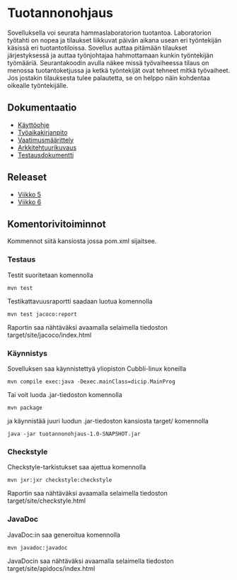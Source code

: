 # Tuotannonohjaus

Sovelluksella voi seurata hammaslaboratorion tuotantoa. Laboratorion työtahti on nopea ja tilaukset liikkuvat päivän aikana usean eri työntekijän käsissä eri tuotantotiloissa. Sovellus auttaa pitämään tilaukset järjestyksessä ja auttaa työnjohtajaa hahmottamaan kunkin työntekijän työmääriä. Seurantakoodin avulla näkee missä työvaiheessa tilaus on menossa tuotantoketjussa ja ketkä työntekijät ovat tehneet mitkä työvaiheet. Jos jostakin tilauksesta tulee palautetta, se on helppo näin kohdentaa oikealle työntekijälle.


## Dokumentaatio

* [Käyttöohje](https://github.com/Skorp7/ot-harjoitustyo/blob/master/dokumentointi/kayttoohje.md)
* [Työaikakirjanpito](https://github.com/Skorp7/ot-harjoitustyo/blob/master/dokumentointi/tyoaikakirjanpito.md)
* [Vaatimusmäärittely](https://github.com/Skorp7/ot-harjoitustyo/blob/master/dokumentointi/maarittelydokumentti.md)
* [Arkkitehtuurikuvaus](https://github.com/Skorp7/ot-harjoitustyo/blob/master/dokumentointi/arkkitehtuuri.md)
* [Testausdokumentti](https://github.com/Skorp7/ot-harjoitustyo/blob/master/dokumentointi/testaus.md)

## Releaset

* [Viikko 5](https://github.com/Skorp7/ot-harjoitustyo/releases/tag/viikko5)
* [Viikko 6](https://github.com/Skorp7/ot-harjoitustyo/releases/tag/viikko6)

## Komentorivitoiminnot
Kommennot siitä kansiosta jossa pom.xml sijaitsee.

### Testaus

Testit suoritetaan komennolla
```
mvn test
```

Testikattavuusraportti saadaan luotua komennolla
```
mvn test jacoco:report
```
Raportin saa nähtäväksi avaamalla selaimella tiedoston target/site/jacoco/index.html

### Käynnistys

Sovelluksen saa käynnistettyä yliopiston Cubbli-linux koneilla
```
mvn compile exec:java -Dexec.mainClass=dicip.MainProg
```
Tai voit luoda .jar-tiedoston komennolla
```
mvn package
```
ja käynnistää juuri luodun .jar-tiedoston kansiosta target/ komennolla
```
java -jar tuotannonohjaus-1.0-SNAPSHOT.jar
```

### Checkstyle

Checkstyle-tarkistukset saa ajettua komennolla
```
mvn jxr:jxr checkstyle:checkstyle
```
Raportin saa nähtäväksi avaamalla selaimella tiedoston target/site/checkstyle.html

### JavaDoc

JavaDoc:in saa generoitua komennolla
```
mvn javadoc:javadoc
```
JavaDocin saa nähtäväksi avaamalla selaimella tiedoston target/site/apidocs/index.html
